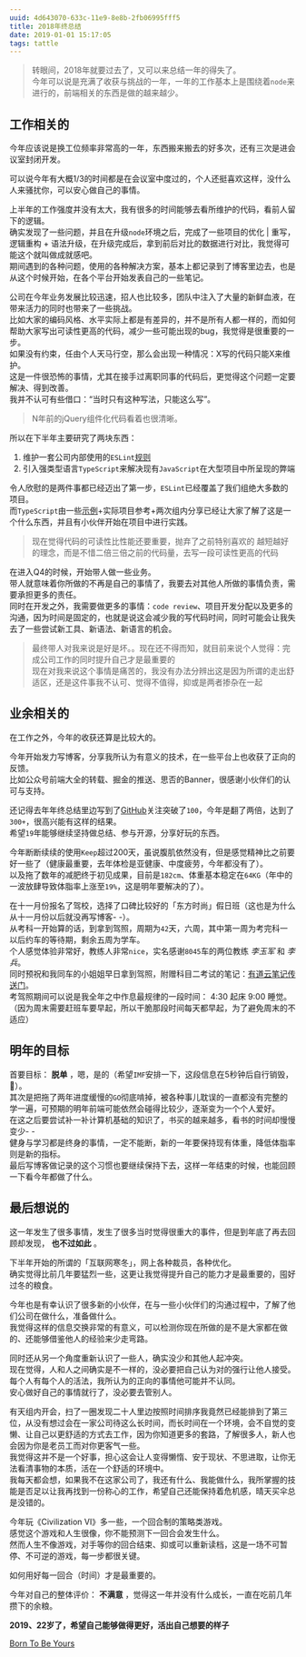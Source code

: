 ```yaml
---
uuid: 4d643070-633c-11e9-8e8b-2fb06995fff5
title: 2018年终总结
date: 2019-01-01 15:17:05
tags: tattle
---
```


> 转眼间，2018年就要过去了，又可以来总结一年的得失了。  
> 今年可以说是充满了收获与挑战的一年，一年的工作基本上是围绕着`node`来进行的，前端相关的东西是做的越来越少。  

<!-- more -->

## 工作相关的

今年应该说是换工位频率非常高的一年，东西搬来搬去的好多次，还有三次是进会议室封闭开发。

可以说今年有大概1/3的时间都是在会议室中度过的，个人还挺喜欢这样，没什么人来骚扰你，可以安心做自己的事情。  

上半年的工作强度并没有太大，我有很多的时间能够去看所维护的代码，看前人留下的逻辑。  
确实发现了一些问题，并且在升级`node`环境之后，完成了一些项目的优化 | 重写，逻辑重构 + 语法升级，在升级完成后，拿到前后对比的数据进行对比，我觉得可能这个就叫做成就感吧。  
期间遇到的各种问题，使用的各种解决方案，基本上都记录到了博客里边去，也是从这个时候开始，在各个平台开始发表自己的一些笔记。  

公司在今年业务发展比较迅速，招人也比较多，团队中注入了大量的新鲜血液，在带来活力的同时也带来了一些挑战。  
比如大家的编码风格、水平实际上都是有差异的，并不是所有人都一样的，而如何帮助大家写出可读性更高的代码，减少一些可能出现的bug，我觉得是很重要的一步。  
如果没有约束，任由个人天马行空，那么会出现一种情况：X写的代码只能X来维护。  
这是一件很恐怖的事情，尤其在接手过离职同事的代码后，更觉得这个问题一定要解决、得到改善。  
我并不认可有些借口：“当时只有这种写法，只能这么写”。  

> N年前的jQuery组件化代码看着也很清晰。  

所以在下半年主要研究了两块东西：
1. 维护一套公司内部使用的`ESLint`[规则](https://www.npmjs.com/package/eslint-config-blued)
2. 引入强类型语言`TypeScript`来解决现有`JavaScript`在大型项目中所呈现的弊端

令人欣慰的是两件事都已经迈出了第一步，`ESLint`已经覆盖了我们组绝大多数的项目。  
而`TypeScript`由一些[示例](https://github.com/Jiasm/typescript-example)+实际项目参考+两次组内分享已经让大家了解了这是一个什么东西，并且有小伙伴开始在项目中进行实践。

> 现在觉得代码的可读性比性能还要重要，抛弃了之前特别喜欢的 越短越好 的理念，而是不惜二倍三倍之前的代码量，去写一段可读性更高的代码

在进入Q4的时候，开始带人做一些业务。  
带人就意味着你所做的不再是自己的事情了，我要去对其他人所做的事情负责，需要承担更多的责任。  
同时在开发之外，我需要做更多的事情：`code review`、项目开发分配以及更多的沟通，因为时间是固定的，也就是说这会减少我的写代码时间，同时可能会让我失去了一些尝试新工具、新语法、新语言的机会。  

> 最终带人对我来说是好是坏。。现在还不得而知，就目前来说个人觉得：完成公司工作的同时提升自己才是最重要的  
> 现在对我来说这个事情是痛苦的，我没有办法分辨出这是因为所谓的走出舒适区，还是这件事我不认可、觉得不值得，抑或是两者掺杂在一起

## 业余相关的

在工作之外，今年的收获还算是比较大的。  

今年开始发力写博客，分享我所认为有意义的技术，在一些平台上也收获了正向的反馈。  
比如公众号前端大全的转载、掘金的推送、思否的Banner，很感谢小伙伴们的认可与支持。  

还记得去年年终总结里边写到了[GitHub](https://github.com/jiasm)关注突破了`100`，今年是翻了两倍，达到了`300+`，很高兴能有这样的结果。  
希望`19`年能够继续坚持做总结、参与开源，分享好玩的东西。  

今年断断续续的使用`Keep`超过200天，虽说腹肌依然没有，但是感觉精神比之前要好一些了（健康最重要，去年体检是亚健康、中度疲劳，今年都没有了）。  
以及拖了数年的减肥终于初见成果，目前是`182cm`、体重基本稳定在`64KG`（年中的一波放肆导致体脂率上涨至`19%`，这是明年要解决的了）。  

在十一月份报名了驾校，选择了口碑比较好的「东方时尚」假日班（这也是为什么从十一月份以后就没再写博客- -）。  
从考科一开始算的话，到拿到驾照，周期为`42`天，六周，其中第一周为考完科一以后约车的等待期，剩余五周为学车。  
个人感觉体验非常好，教练人非常`nice`，实名感谢`8045`车的两位教练 _李玉军_ 和 *李兵*。  
同时预祝和我同车的小姐姐早日拿到驾照，附赠科目二考试的笔记：[有道云笔记传送门](http://note.youdao.com/noteshare?id=2c77af0278f80e9973799ba403d06769)。  
考驾照期间可以说是我全年之中作息最规律的一段时间： 4:30 起床 9:00 睡觉。（因为周末需要赶班车要早起，所以干脆那段时间每天都早起，为了避免周末的不适应）

## 明年的目标

首要目标： __脱单__ ，嗯，是的（希望`IMF`安排一下，这段信息在5秒钟后自行销毁，📸）。  
其次是把拖了两年进度缓慢的`GO`彻底啃掉，被各种事儿耽误的一直都没有完整的学一遍，可预期的明年前端可能依然会碰得比较少，逐渐变为一个个人爱好。  
在这之后要尝试补一补计算机基础的知识了，书买的越来越多，看书的时间却慢慢变少- -  
健身与学习都是终身的事情，一定不能断，新的一年要保持现有体重，降低体脂率则是新的指标。  
最后写博客做记录的这个习惯也要继续保持下去，这样一年结束的时候，也能回顾一下看今年都做了什么。  

## 最后想说的

这一年发生了很多事情，发生了很多当时觉得很重大的事件，但是到年底了再去回顾却发现， __也不过如此__ 。  

下半年开始的所谓的「互联网寒冬」，网上各种裁员，各种优化。  
确实觉得比前几年要猛烈一些，这更让我觉得提升自己的能力才是最重要的，囤好过冬的粮食。  

今年也是有幸认识了很多新的小伙伴，在与一些小伙伴们的沟通过程中，了解了他们公司在做什么，准备做什么。  
我觉得这样的信息交换非常的有意义，可以检测你现在所做的是不是大家都在做的、还能够借鉴他人的经验来少走弯路。  

同时还从另一个角度重新认识了一些人，确实没少和其他人起冲突。  
现在觉得，人和人之间确实是不一样的，没必要把自己认为对的强行让他人接受。  
每个人有每个人的活法，我所认为的正向的事情他可能并不认同。  
安心做好自己的事情就行了，没必要去管别人。  

有天组内开会，扫了一圈发现二十人里边按照时间排序我竟然已经能排到了第三位，从没有想过会在一家公司待这么长时间，而长时间在一个环境，会不自觉的变懒、让自己以更舒适的方式去工作，因为你知道更多的套路，了解很多人，新人也会因为你是老员工而对你更客气一些。  
我觉得这并不是一个好事，担心这会让人变得懒惰、安于现状、不思进取，让你无法看清事物的本质，活在一个舒适的环境中。  
我每天都会想，如果我不在这家公司了，我还有什么、我能做什么，我所掌握的技能是否足以让我再找到一份称心的工作，希望自己还能保持着危机感，晴天买伞总是没错的。  

今年玩《Civilization VI》多一些，一个回合制的策略类游戏。  
感觉这个游戏和人生很像，你不能预测下一回合会发生什么。  
然而人生不像游戏，对手等你的回合结束、抑或可以重新读档，这是一场不可暂停、不可逆的游戏，每一步都很关键。  

如何用好每一回合（时间）才是最重要的。  

今年对自己的整体评价： __不满意__ ，觉得这一年并没有什么成长，一直在吃前几年攒下的余粮。  

__2019、22岁了，希望自己能够做得更好，活出自己想要的样子__  

[Born To Be Yours](http://music.163.com/#/m/song?id=572903330)  
